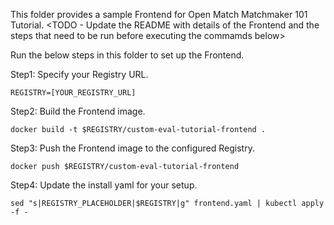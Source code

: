 This folder provides a sample Frontend for Open Match Matchmaker 101 Tutorial.
<TODO - Update the README with details of the Frontend and the steps that need
to be run before executing the commamds below>

Run the below steps in this folder to set up the Frontend.

Step1: Specify your Registry URL.
```
REGISTRY=[YOUR_REGISTRY_URL]
```

Step2: Build the Frontend image.
```
docker build -t $REGISTRY/custom-eval-tutorial-frontend .
```

Step3: Push the Frontend image to the configured Registry.
```
docker push $REGISTRY/custom-eval-tutorial-frontend
```

Step4: Update the install yaml for your setup.
```
sed "s|REGISTRY_PLACEHOLDER|$REGISTRY|g" frontend.yaml | kubectl apply -f -
```
